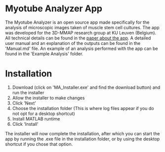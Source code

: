 # Myotube Analyzer App
The Myotube Analyzer is an open source app made specifically for the analysis of microscopic images taken of muscle stem cell cultures. The app was developed for the 3D-MMAP research group at KU Leuven (Belgium). All technical details can be found in the [paper about the app](https://doi.org/10.1186/s13395-022-00297-6). A detailed user manual and an explanation of the outputs can be found in the 'Manual.md' file. An example of an analysis performed with the app can be found in the 'Example Analysis' folder.

# Installation
1. Download (click on 'MA_Installer.exe' and find the download button) and run the installer
1. Allow the installer to make changes
1. Click 'Next'
1. Choose the installation folder (This is where log files appear if you do not opt for a desktop shortcut)
1. Install MATLAB runtime
1. Click 'Install'

The installer will now complete the installation, after which you can start the app by running the .exe file in the installation folder, or by using the desktop shortcut if you chose that option.
